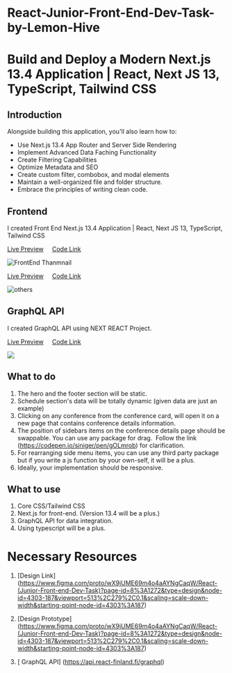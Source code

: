 
# React-Junior-Front-End-Dev-Task-by-Lemon-Hive

# Build and Deploy a Modern Next.js 13.4 Application | React, Next JS 13, TypeScript, Tailwind CSS 


## Introduction

Alongside building this application, you'll also learn how to:
- Use Next.js 13.4 App Router and Server Side Rendering
- Implement Advanced Data Faching Functionality
- Create Filtering Capabilities
- Optimize Metadata and SEO
- Create custom filter, combobox, and modal elements
- Maintain a well-organized file and folder structure.
- Embrace the principles of writing clean code.


## Frontend

I created Front End Next.js 13.4 Application | React, Next JS 13, TypeScript, Tailwind CSS 

[Live Preview](#) &nbsp; &nbsp; [Code Link](#)

![FrontEnd Thanmnail](https://github.com/mahadi-opu/React-Junior-Front-End-Dev-Task-by-Lemon-Hive/assets/76869065/f0494321-a5b1-4125-9f94-2f441ea88312)

[Live Preview](#) &nbsp; &nbsp; [Code Link](#)

![others](https://github.com/mahadi-opu/React-Junior-Front-End-Dev-Task-by-Lemon-Hive/assets/76869065/ca182b17-2c62-45ad-a805-cdfd4571550a)


## GraphQL API

I created GraphQL API using NEXT REACT Project.

[Live Preview](#) &nbsp; &nbsp; [Code Link](#)

<img src="https://user-images.githubusercontent.com/71124853/187373613-4e093a1b-4a3f-412e-a411-f6044b42cd02.png">


## What to do
1. The hero and the footer section will be static.
2. Schedule section's data will be totally dynamic (given data are just an example)
3. Clicking on any conference from the conference card, will open it on a new page that contains conference details information.
4. The position of sidebars items on the conference details page should be swappable. You can use any package for drag.  Follow the link (https://codepen.io/siniger/pen/gOLmrob) for clarification.
5. For rearranging side menu items, you can use any third party package but if you write a js function by your own-self, it will be a plus.
6. Ideally, your implementation should be responsive.


## What to use
1. Core CSS/Tailwind CSS
2. Next.js for front-end. (Version 13.4 will be a plus.)
3. GraphQL API for data integration.
4. Using typescript will be a plus.

# Necessary Resources
1. [Design Link] (https://www.figma.com/proto/wX9jUME69m4o4aAYNgCaqW/React-(Junior-Front-end-Dev-Task)?page-id=8%3A1272&type=design&node-id=4303-187&viewport=513%2C279%2C0.1&scaling=scale-down-width&starting-point-node-id=4303%3A187)

2. [Design Prototype] (https://www.figma.com/proto/wX9jUME69m4o4aAYNgCaqW/React-(Junior-Front-end-Dev-Task)?page-id=8%3A1272&type=design&node-id=4303-187&viewport=513%2C279%2C0.1&scaling=scale-down-width&starting-point-node-id=4303%3A187)

3. [ GraphQL API] (https://api.react-finland.fi/graphql)

